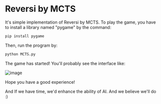 # Reversi by MCTS

It's simple implementation of Reversi by MCTS. To play the game, you have to install a library named "pygame" by the command:

```bash
pip install pygame
```

Then, run the program by:

```bash
python MCTS.py
```

The game has started! You'll probably see the interface like:

![image](/image-20220922190541544)

Hope you have a good experience!

And If we have time, we'd enhance the ability of AI. And we believe we'll do :)
